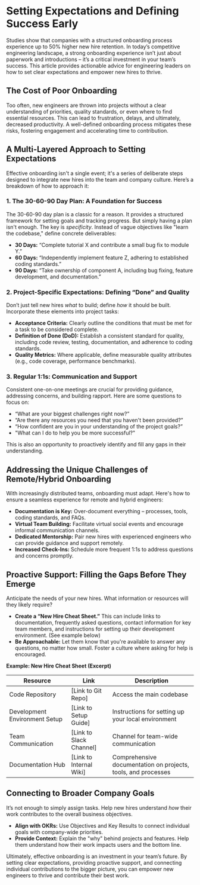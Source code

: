 # Setting Expectations and Defining Success Early

Studies show that companies with a structured onboarding process experience up to 50% higher new hire retention. In today’s competitive engineering landscape, a strong onboarding experience isn’t just about paperwork and introductions – it’s a critical investment in your team’s success. This article provides actionable advice for engineering leaders on how to set clear expectations and empower new hires to thrive.

## The Cost of Poor Onboarding

Too often, new engineers are thrown into projects without a clear understanding of priorities, quality standards, or even where to find essential resources. This can lead to frustration, delays, and ultimately, decreased productivity. A well-defined onboarding process mitigates these risks, fostering engagement and accelerating time to contribution.

## A Multi-Layered Approach to Setting Expectations

Effective onboarding isn't a single event; it's a series of deliberate steps designed to integrate new hires into the team and company culture. Here’s a breakdown of how to approach it:

### 1. The 30-60-90 Day Plan: A Foundation for Success

The 30-60-90 day plan is a classic for a reason. It provides a structured framework for setting goals and tracking progress. But simply having a plan isn't enough. The key is *specificity*. Instead of vague objectives like "learn the codebase," define concrete deliverables:

*   **30 Days:**  “Complete tutorial X and contribute a small bug fix to module Y.”
*   **60 Days:** “Independently implement feature Z, adhering to established coding standards.”
*   **90 Days:** “Take ownership of component A, including bug fixing, feature development, and documentation.”

### 2. Project-Specific Expectations: Defining “Done” and Quality

Don’t just tell new hires *what* to build; define *how* it should be built. Incorporate these elements into project tasks:

*   **Acceptance Criteria:** Clearly outline the conditions that must be met for a task to be considered complete.
*   **Definition of Done (DoD):** Establish a consistent standard for quality, including code review, testing, documentation, and adherence to coding standards. 
*   **Quality Metrics:**  Where applicable, define measurable quality attributes (e.g., code coverage, performance benchmarks).

### 3. Regular 1:1s:  Communication and Support

Consistent one-on-one meetings are crucial for providing guidance, addressing concerns, and building rapport. Here are some questions to focus on:

*   “What are your biggest challenges right now?”
*   “Are there any resources you need that you haven't been provided?”
*   “How confident are you in your understanding of the project goals?”
*   "What can I do to help you be more successful?"

This is also an opportunity to proactively identify and fill any gaps in their understanding.

## Addressing the Unique Challenges of Remote/Hybrid Onboarding

With increasingly distributed teams, onboarding must adapt. Here's how to ensure a seamless experience for remote and hybrid engineers:

*   **Documentation is Key:**  Over-document everything – processes, tools, coding standards, and FAQs.
*   **Virtual Team Building:**  Facilitate virtual social events and encourage informal communication channels.
*   **Dedicated Mentorship:** Pair new hires with experienced engineers who can provide guidance and support remotely.
*   **Increased Check-Ins:**  Schedule more frequent 1:1s to address questions and concerns promptly.



## Proactive Support: Filling the Gaps Before They Emerge

Anticipate the needs of your new hires. What information or resources will they likely require?  

*   **Create a “New Hire Cheat Sheet.”** This can include links to documentation, frequently asked questions, contact information for key team members, and instructions for setting up their development environment. (See example below)
*   **Be Approachable:** Let them know that you're available to answer any questions, no matter how small. Foster a culture where asking for help is encouraged.

**Example: New Hire Cheat Sheet (Excerpt)**

| Resource | Link | Description |
|---|---|---|
| Code Repository | [Link to Git Repo] | Access the main codebase |
| Development Environment Setup | [Link to Setup Guide] | Instructions for setting up your local environment |
| Team Communication | [Link to Slack Channel] |  Channel for team-wide communication |
|  Documentation Hub | [Link to Internal Wiki] | Comprehensive documentation on projects, tools, and processes |

## Connecting to Broader Company Goals

It’s not enough to simply assign tasks. Help new hires understand *how* their work contributes to the overall business objectives.

*   **Align with OKRs:** Use Objectives and Key Results to connect individual goals with company-wide priorities. 
*   **Provide Context:** Explain the "why" behind projects and features.  Help them understand how their work impacts users and the bottom line.




Ultimately, effective onboarding is an investment in your team’s future. By setting clear expectations, providing proactive support, and connecting individual contributions to the bigger picture, you can empower new engineers to thrive and contribute their best work.